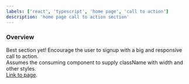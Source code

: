 ```yaml
---
labels: ['react', 'typescript', 'home page', 'call to action']
description: 'home page call to action section'
---
```


### Overview
  
Best section yet! Encourage the user to signup with a big and responsive call to action.  
Assumes the consuming component to supply className with width and other styles.  
[Link to page](https://bit.cloud).